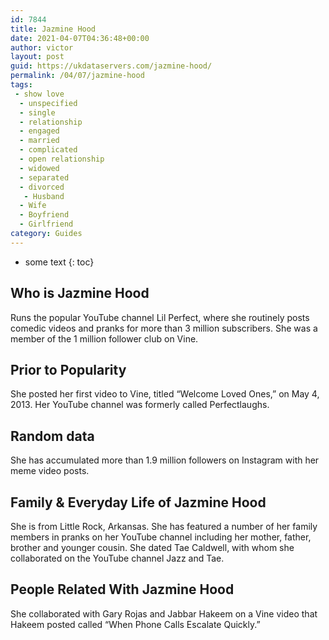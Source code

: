 ```yaml
---
id: 7844
title: Jazmine Hood
date: 2021-04-07T04:36:48+00:00
author: victor
layout: post
guid: https://ukdataservers.com/jazmine-hood/
permalink: /04/07/jazmine-hood
tags:
 - show love
  - unspecified
  - single
  - relationship
  - engaged
  - married
  - complicated
  - open relationship
  - widowed
  - separated
  - divorced
   - Husband
  - Wife
  - Boyfriend
  - Girlfriend
category: Guides
---
```


* some text
{: toc}


## Who is Jazmine Hood



Runs the popular YouTube channel Lil Perfect, where she routinely posts comedic videos and pranks for more than 3 million subscribers. She was a member of the 1 million follower club on Vine. 

                
                
                
## Prior to Popularity



She posted her first video to Vine, titled &#8220;Welcome Loved Ones,&#8221; on May 4, 2013. Her YouTube channel was formerly called Perfectlaughs.

                
                
                
## Random data



She has accumulated more than 1.9 million followers on Instagram with her meme video posts.

                
                
                
## Family & Everyday Life of Jazmine Hood



She is from Little Rock, Arkansas. She has featured a number of her family members in pranks on her YouTube channel including her mother, father, brother and younger cousin. She dated Tae Caldwell, with whom she collaborated on the YouTube channel Jazz and Tae. 

                
                
                
## People Related With Jazmine Hood



She collaborated with Gary Rojas and Jabbar Hakeem on a Vine video that Hakeem posted called &#8220;When Phone Calls Escalate Quickly.&#8221;

                
              
            
          
          
          